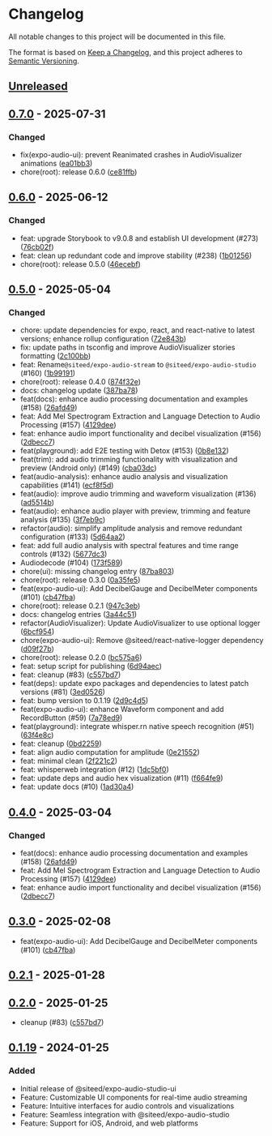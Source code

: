 # Changelog

All notable changes to this project will be documented in this file.

The format is based on [Keep a Changelog](https://keepachangelog.com/en/1.0.0/),
and this project adheres to [Semantic Versioning](https://semver.org/spec/v2.0.0.html).

## [Unreleased]


## [0.7.0] - 2025-07-31
### Changed
- fix(expo-audio-ui): prevent Reanimated crashes in AudioVisualizer animations ([ea01bb3](https://github.com/deeeed/expo-audio-stream/commit/ea01bb3ac3b41bf655a7ac5efa513a07f7836dff))
- chore(root): release 0.6.0 ([ce81ffb](https://github.com/deeeed/expo-audio-stream/commit/ce81ffbd89fe73c1b36ed0d2989a86915f990ee0))
## [0.6.0] - 2025-06-12
### Changed
- feat: upgrade Storybook to v9.0.8 and establish UI development (#273) ([76cb02f](https://github.com/deeeed/expo-audio-stream/commit/76cb02fc50caafa05f0215a5364d7d109f3df359))
- feat: clean up redundant code and improve stability (#238) ([1b01256](https://github.com/deeeed/expo-audio-stream/commit/1b01256c2b89a1089e1df21f3faf2908816ca54b))
- chore(root): release 0.5.0 ([46ecebf](https://github.com/deeeed/expo-audio-stream/commit/46ecebfc8541b88fbf6c5552657685f6434c96bd))
## [0.5.0] - 2025-05-04
### Changed
- chore: update dependencies for expo, react, and react-native to latest versions; enhance rollup configuration ([72e843b](https://github.com/deeeed/expo-audio-stream/commit/72e843bc6d13e36bd56c08b8c3e21434fb6f4f69))
- fix: update paths in tsconfig and improve AudioVisualizer stories formatting ([2c100bb](https://github.com/deeeed/expo-audio-stream/commit/2c100bbdbb0eb50946df491e1885916c39e660e3))
- feat: Rename`@siteed/expo-audio-stream` to `@siteed/expo-audio-studio` (#160) ([1b99191](https://github.com/deeeed/expo-audio-stream/commit/1b9919143413a900aefed94c20fc9a8b0e6050d3))
- chore(root): release 0.4.0 ([874f32e](https://github.com/deeeed/expo-audio-stream/commit/874f32e7ca5c4288073242f6169e3549ea8a24f3))
- docs: changelog update ([387ba78](https://github.com/deeeed/expo-audio-stream/commit/387ba78a451b444009894b9532ba1b2dcfd560bb))
- feat(docs): enhance audio processing documentation and examples (#158) ([26afd49](https://github.com/deeeed/expo-audio-stream/commit/26afd4938e1c626294f40b50a84fe15f5c2bb6a1))
- feat: Add Mel Spectrogram Extraction and Language Detection to Audio Processing (#157) ([4129dee](https://github.com/deeeed/expo-audio-stream/commit/4129dee87c27dd5a9911c85e3dbf045507876cc1))
- feat: enhance audio import functionality and decibel visualization (#156) ([2dbecc7](https://github.com/deeeed/expo-audio-stream/commit/2dbecc7bd0ea46edd80c2b0e28dd2a0525953362))
- feat(playground): add E2E testing with Detox (#153) ([0b8e132](https://github.com/deeeed/expo-audio-stream/commit/0b8e1321b89aa306f6bf1c1dabcbe37f3aa8d1b0))
- feat(trim): add audio trimming functionality with visualization and preview (Android only) (#149) ([cba03dc](https://github.com/deeeed/expo-audio-stream/commit/cba03dc920eb8a1f111b45e8404a42e48076b7cd))
- feat(audio-analysis): enhance audio analysis and visualization capabilities (#141) ([ecf8f5d](https://github.com/deeeed/expo-audio-stream/commit/ecf8f5daf967bf27afb827c8cf6bca7510ce7b4e))
- feat(audio): improve audio trimming and waveform visualization (#136) ([ad5514b](https://github.com/deeeed/expo-audio-stream/commit/ad5514b412eedc7211cb200cc3747e8a83afbf88))
- feat(audio): enhance audio player with preview, trimming and feature analysis (#135) ([3f7eb9c](https://github.com/deeeed/expo-audio-stream/commit/3f7eb9cde7b314505d8ed3e4704c7b1321da6b15))
- refactor(audio): simplify amplitude analysis and remove redundant configuration (#133) ([5d64aa2](https://github.com/deeeed/expo-audio-stream/commit/5d64aa22299836cc9cb925d3e91f3d9470f3e856))
- feat: add full audio analysis with spectral features and time range controls (#132) ([5677dc3](https://github.com/deeeed/expo-audio-stream/commit/5677dc321f5a9ff4bea37fbbce3cb6ae3aad67f6))
- Audiodecode (#104) ([173f589](https://github.com/deeeed/expo-audio-stream/commit/173f589ebe8763f7361088d150bba1d4bd2c4154))
- chore(ui): missing changelog entry ([87ba803](https://github.com/deeeed/expo-audio-stream/commit/87ba80351a0e853ebf002e3cc7dd6c055f03c3b3))
- chore(root): release 0.3.0 ([0a35fe5](https://github.com/deeeed/expo-audio-stream/commit/0a35fe57191e3943f104cde18ab50310fe27eb9f))
- feat(expo-audio-ui): Add DecibelGauge and DecibelMeter components (#101) ([cb47fba](https://github.com/deeeed/expo-audio-stream/commit/cb47fbad8e10eec98932c40c6c75aebac82a0bc8))
- chore(root): release 0.2.1 ([947c3eb](https://github.com/deeeed/expo-audio-stream/commit/947c3eb558161464aed48fc66f8bb116c849a664))
- docs: changelog entries ([3a44c51](https://github.com/deeeed/expo-audio-stream/commit/3a44c51b4410ac2551170233aa7baa48c0e5d0e1))
- refactor(AudioVisualizer): Update AudioVisualizer to use optional logger ([6bcf954](https://github.com/deeeed/expo-audio-stream/commit/6bcf954f43963acb75ebf1e6846bcd28f76bac76))
- chore(expo-audio-ui): Remove @siteed/react-native-logger dependency ([d09f27b](https://github.com/deeeed/expo-audio-stream/commit/d09f27bc94223eee90c21233650830f433c129a1))
- chore(root): release 0.2.0 ([bc575a6](https://github.com/deeeed/expo-audio-stream/commit/bc575a61d88c82ffa8269f663ffd5f7310407d80))
- feat: setup script for publishing ([6d94aec](https://github.com/deeeed/expo-audio-stream/commit/6d94aecfe15974d612e367335e4cafd4a4114e81))
- feat: cleanup (#83) ([c557bd7](https://github.com/deeeed/expo-audio-stream/commit/c557bd79e3b043bc89695a0351014eaca6857036))
- feat(deps): update expo packages and dependencies to latest patch versions (#81) ([3ed0526](https://github.com/deeeed/expo-audio-stream/commit/3ed0526545623530a10757f1bbd7f877a2c31296))
- feat: bump version to 0.1.19 ([2d9c4d5](https://github.com/deeeed/expo-audio-stream/commit/2d9c4d5b251fa299a381150e43c3f2022f5153ae))
- feat(expo-audio-ui): enhance Waveform component and add RecordButton (#59) ([7a78ed9](https://github.com/deeeed/expo-audio-stream/commit/7a78ed9530554d7346a726cf0ce7d534b0f3ccf2))
- feat(playground): integrate whisper.rn native speech recognition (#51) ([63f4e8c](https://github.com/deeeed/expo-audio-stream/commit/63f4e8ca227f72e83d5c8a9209d1b25fe820c081))
- feat: cleanup ([0bd2259](https://github.com/deeeed/expo-audio-stream/commit/0bd225968a3dbbeaed77bb5e106ffd99aa8f5f67))
- feat: align audio computation for amplitude ([0e21552](https://github.com/deeeed/expo-audio-stream/commit/0e215522b64d7eaba40d3f25a0275d11e8c6f5b1))
- feat: minimal clean ([2f221c2](https://github.com/deeeed/expo-audio-stream/commit/2f221c2140723da69ff72c263dbd28df86909183))
- feat: whisperweb integration (#12) ([1dc5bf0](https://github.com/deeeed/expo-audio-stream/commit/1dc5bf053c56a78d5d4d581d96ab78d167d36b58))
- feat: update deps and audio hex visualization (#11) ([f664fe9](https://github.com/deeeed/expo-audio-stream/commit/f664fe92d99ee76f79448b5d1f4a935a5b4108e3))
- feat: update docs (#10) ([1ad30a4](https://github.com/deeeed/expo-audio-stream/commit/1ad30a4b9721501d88a7f0b2f77db947ba317f31))
## [0.4.0] - 2025-03-04
### Changed
- feat(docs): enhance audio processing documentation and examples (#158) ([26afd49](https://github.com/deeeed/expo-audio-stream/commit/26afd4938e1c626294f40b50a84fe15f5c2bb6a1))
- feat: Add Mel Spectrogram Extraction and Language Detection to Audio Processing (#157) ([4129dee](https://github.com/deeeed/expo-audio-stream/commit/4129dee87c27dd5a9911c85e3dbf045507876cc1))
- feat: enhance audio import functionality and decibel visualization (#156) ([2dbecc7](https://github.com/deeeed/expo-audio-stream/commit/2dbecc7bd0ea46edd80c2b0e28dd2a0525953362))
## [0.3.0] - 2025-02-08
- feat(expo-audio-ui): Add DecibelGauge and DecibelMeter components (#101) ([cb47fba](https://github.com/deeeed/expo-audio-stream/commit/cb47fbad8e10eec98932c40c6c75aebac82a0bc8))
## [0.2.1] - 2025-01-28

## [0.2.0] - 2025-01-25
- cleanup (#83) ([c557bd7](https://github.com/deeeed/expo-audio-stream/commit/c557bd79e3b043bc89695a0351014eaca6857036))
## [0.1.19] - 2024-01-25
### Added
- Initial release of @siteed/expo-audio-studio-ui
- Feature: Customizable UI components for real-time audio streaming
- Feature: Intuitive interfaces for audio controls and visualizations
- Feature: Seamless integration with @siteed/expo-audio-studio
- Feature: Support for iOS, Android, and web platforms

[unreleased]: https://github.com/deeeed/expo-audio-stream/compare/@siteed/expo-audio-ui@0.7.0...HEAD
[0.7.0]: https://github.com/deeeed/expo-audio-stream/compare/@siteed/expo-audio-ui@0.6.0...@siteed/expo-audio-ui@0.7.0
[0.6.0]: https://github.com/deeeed/expo-audio-stream/compare/@siteed/expo-audio-ui@0.5.0...@siteed/expo-audio-ui@0.6.0
[0.5.0]: https://github.com/deeeed/expo-audio-stream/compare/@siteed/expo-audio-ui@0.4.0...@siteed/expo-audio-ui@0.5.0
[0.4.0]: https://github.com/deeeed/expo-audio-stream/compare/@siteed/expo-audio-ui@0.3.0...@siteed/expo-audio-ui@0.4.0
[0.3.0]: https://github.com/deeeed/expo-audio-stream/compare/@siteed/expo-audio-ui@0.2.1...@siteed/expo-audio-ui@0.3.0
[0.2.1]: https://github.com/deeeed/expo-audio-stream/compare/@siteed/expo-audio-ui@0.2.0...@siteed/expo-audio-ui@0.2.1
[0.2.0]: https://github.com/deeeed/expo-audio-stream/compare/@siteed/expo-audio-ui@0.1.19...@siteed/expo-audio-ui@0.2.0
[Unreleased]: https://github.com/deeeed/expo-audio-stream/compare/@siteed/expo-audio-ui@0.1.19...HEAD
[0.1.19]: https://github.com/deeeed/expo-audio-stream/releases/tag/@siteed/expo-audio-ui@0.1.19
